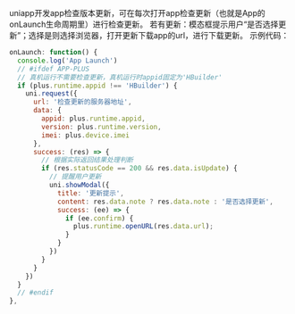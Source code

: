 uniapp开发app检查版本更新，可在每次打开app检查更新（也就是App的onLaunch生命周期里）进行检查更新。
若有更新：模态框提示用户“是否选择更新”；选择是则选择浏览器，打开更新下载app的url，进行下载更新。
示例代码：
```javascript
onLaunch: function() {
  console.log('App Launch')
  // #ifdef APP-PLUS
  // 真机运行不需要检查更新，真机运行时appid固定为'HBuilder'
  if (plus.runtime.appid !== 'HBuilder') {
    uni.request({
      url: '检查更新的服务器地址',
      data: {
        appid: plus.runtime.appid,
        version: plus.runtime.version,
        imei: plus.device.imei
      },
      success: (res) => {
        // 根据实际返回结果处理判断
        if (res.statusCode == 200 && res.data.isUpdate) {
          // 提醒用户更新
          uni.showModal({
            title: '更新提示',
            content: res.data.note ? res.data.note : '是否选择更新',
            success: (ee) => {
              if (ee.confirm) {
                plus.runtime.openURL(res.data.url);
              }
            }
          })
        }
      }
    })
  }
  // #endif
},
```
